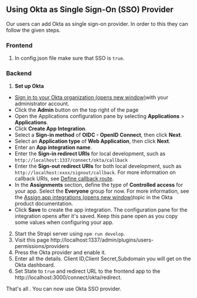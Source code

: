 ## Using Okta as Single Sign-On (SSO) Provider
Our users can add Okta as single sign-on provider. In order to this they can follow the given steps.

### Frontend

 1. In config.json file make sure that SSO is `true`.

### Backend

 1. **Set up Okta**
 
 -   [Sign in to your Okta organization (opens new window)](https://developer.okta.com/login)with your administrator account.
 - Click the **Admin** button on the top right of the page
 - Open the Applications configuration pane by selecting  **Applications**  >  **Applications**.
 - Click  **Create App Integration**.
 - Select a  **Sign-in method**  of  **OIDC - OpenID Connect**, then click  **Next**.
 - Select an **Application type** of **Web Application**, then click **Next**.
 - Enter an  **App integration name**.
 - Enter the **Sign-in redirect URIs** for local development, such as `http://localhost:1337/connect/okta/callback`
 - Enter the  **Sign-out redirect URIs**  for both local development, such as  `http://localhost:xxxx/signout/callback`. For more information on callback URIs, see  [Define callback route](https://developer.okta.com/docs/guides/sign-into-web-app-redirect/node-express/main/#define-a-callback-route).
 - In the  **Assignments**  section, define the type of  **Controlled access**  for your app. Select the  **Everyone**  group for now. For more information, see the  [Assign app integrations (opens new window)](https://help.okta.com/okta_help.htm?type=oie&id=ext-lcm-user-app-assign)topic in the Okta product documentation.
 - Click  **Save**  to create the app integration. The configuration pane for the integration opens after it's saved. Keep this pane open as you copy some values when configuring your app.
2.  Start the Strapi server using `npm run develop`.
3. Visit this page http://localhost:1337/admin/plugins/users-permissions/providers
4. Press the Okta provider and enable it.
5. Enter all the details. Client ID,Client Secret,Subdomain you will get on the Okta dashboard.
6.  Set State to `true` and redirect URL to the frontend app to the http://localhost:3000/connect/okta/redirect.

That's all . You can now use Okta SSO provider.